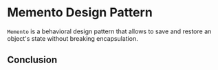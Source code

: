 # Memento Design Pattern
`Memento` is a behavioral design pattern that allows to save and restore an object's state without breaking encapsulation.

## Conclusion